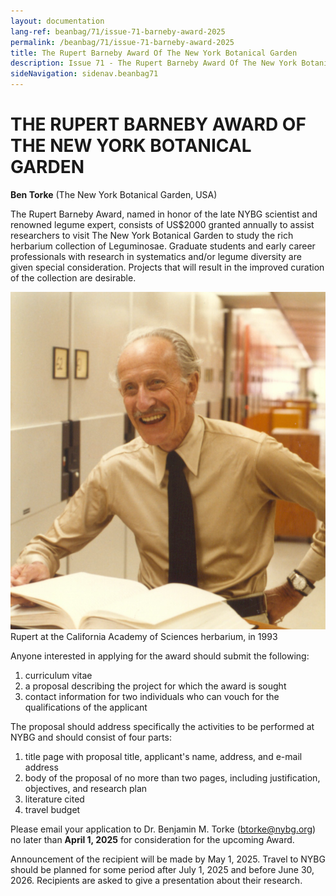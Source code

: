 ```yaml
---
layout: documentation
lang-ref: beanbag/71/issue-71-barneby-award-2025
permalink: /beanbag/71/issue-71-barneby-award-2025
title: The Rupert Barneby Award Of The New York Botanical Garden
description: Issue 71 - The Rupert Barneby Award Of The New York Botanical Garden
sideNavigation: sidenav.beanbag71
---
```


# THE RUPERT BARNEBY AWARD OF THE NEW YORK BOTANICAL GARDEN

**Ben Torke** (The New York Botanical Garden, USA)

The Rupert Barneby Award, named in honor of the late NYBG scientist and renowned legume expert, consists of US\$2000 granted annually to assist researchers to visit The New York Botanical Garden to study the rich herbarium collection of Leguminosae. Graduate students and early career professionals with research in systematics and/or legume diversity are given special consideration. Projects that will result in the improved curation of the collection are desirable.

![](/assets/images/71/Barneby_083.jpg)
Rupert at the California Academy of Sciences herbarium, in 1993 


Anyone interested in applying for the award should submit the following: 
1. curriculum vitae
2. a proposal describing the project for which the award is sought
3. contact information for two individuals who can vouch for the qualifications of the applicant

The proposal should address specifically the activities to be performed at NYBG and should consist of four parts: 
1. title page with proposal title, applicant's name, address, and e-mail address
2. body of the proposal of no more than two pages, including justification, objectives, and research plan
3. literature cited
4. travel budget

Please email your application to Dr. Benjamin M. Torke ([btorke@nybg.org](mailto:btorke@nybg.org)) no later than **April 1, 2025** for consideration for the upcoming Award.

Announcement of the recipient will be made by May 1, 2025. Travel to NYBG should be planned for some period after July 1, 2025 and before June 30, 2026. Recipients are asked to give a presentation about their research.
